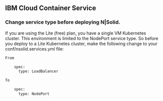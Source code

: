 ## IBM Cloud Container Service

### Change service type before deploying N|Solid. 

If you are using the Lite (free) plan, you have a single VM Kubernetes cluster. This environment is limited to the NodePort service type. So before you deploy to a Lite Kubernetes cluster, make the following change to your conf/nsolid.services.yml file: 

```bash
From

    spec:
      type: LoadBalancer 

To

    spec:
      type: NodePort
```